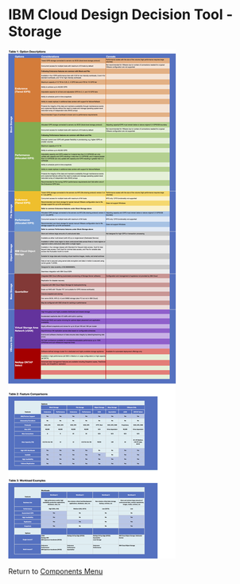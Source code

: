 # IBM Cloud Design Decision Tool - Storage

![Options](/images/storage.png)

Return to [Components Menu](../README.md)
